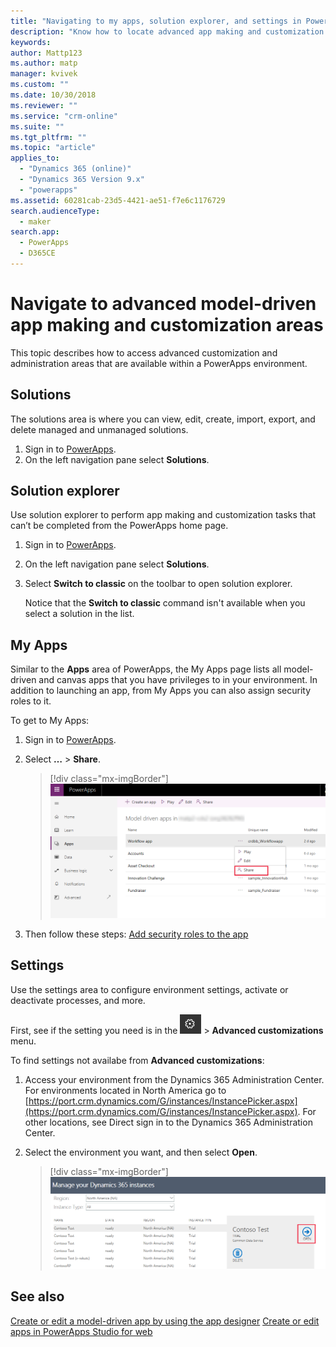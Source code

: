 ```yaml
---
title: "Navigating to my apps, solution explorer, and settings in PowerApps | Microsoft Docs"
description: "Know how to locate advanced app making and customization areas in PowerApps"
keywords: 
author: Mattp123
ms.author: matp
manager: kvivek
ms.custom: ""
ms.date: 10/30/2018
ms.reviewer: ""
ms.service: "crm-online"
ms.suite: ""
ms.tgt_pltfrm: ""
ms.topic: "article"
applies_to: 
  - "Dynamics 365 (online)"
  - "Dynamics 365 Version 9.x"
  - "powerapps"
ms.assetid: 60281cab-23d5-4421-ae51-f7e6c1176729
search.audienceType: 
  - maker
search.app: 
  - PowerApps
  - D365CE
---
```


# Navigate to advanced model-driven app making and customization areas

This topic describes how to access advanced customization and administration areas that are available within a PowerApps environment.

## Solutions
The solutions area is where you can view, edit, create, import, export, and delete managed and unmanaged solutions. 

1.	Sign in to [PowerApps](https://web.powerapps.com/?utm_source=padocs&utm_medium=linkinadoc&utm_campaign=referralsfromdoc).
2.	On the left navigation pane select **Solutions**. 

## Solution explorer
Use solution explorer to perform app making and customization tasks that can’t be completed from the PowerApps home page.

1.	Sign in to [PowerApps](https://web.powerapps.com/?utm_source=padocs&utm_medium=linkinadoc&utm_campaign=referralsfromdoc). 
2.	On the left navigation pane select **Solutions**.  
3.	Select **Switch to classic** on the toolbar to open solution explorer. 

    Notice that the **Switch to classic** command isn't available when you select a solution in the list.

## My Apps
Similar to the **Apps** area of PowerApps, the My Apps page lists all model-driven and canvas apps that you have privileges to in your environment. In addition to launching an app, from My Apps you can also assign security roles to it. 

To get to My Apps:
1.	Sign in to [PowerApps](https://web.powerapps.com/?utm_source=padocs&utm_medium=linkinadoc&utm_campaign=referralsfromdoc).
2.  Select **…** > **Share**. 

    > [!div class="mx-imgBorder"] 
    > ![Share app link](media/share-link.png) 

4. Then follow these steps: [Add security roles to the app](https://docs.microsoft.com/powerapps/maker/model-driven-apps/share-model-driven-app#add-security-roles-to-the-app)
 
## Settings
Use the settings area to configure environment settings, activate or deactivate processes, and more. 

First, see if the setting you need is in the ![Settings icon](media/powerapps-gear.png)  > **Advanced customizations** menu.

To find settings not availabe from **Advanced customizations**:  
1.	Access your environment from the Dynamics 365 Administration Center. For environments located in North America go to [https://port.crm.dynamics.com/G/instances/InstancePicker.aspx](https://port.crm.dynamics.com/G/instances/InstancePicker.aspx). For other locations, see Direct sign in to the Dynamics 365 Administration Center.
2.	Select the environment you want, and then select **Open**.

    > [!div class="mx-imgBorder"] 
    > ![Open environment](media/open-environment.png)

## See also
[Create or edit a model-driven app by using the app designer](create-edit-app.md)
[Create or edit apps in PowerApps Studio for web](../canvas-apps/create-app-browser.md)
